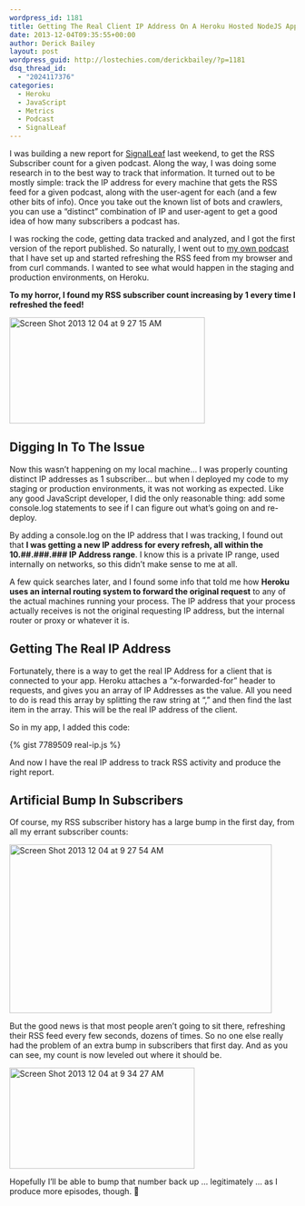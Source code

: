 ```yaml
---
wordpress_id: 1181
title: Getting The Real Client IP Address On A Heroku Hosted NodeJS App
date: 2013-12-04T09:35:55+00:00
author: Derick Bailey
layout: post
wordpress_guid: http://lostechies.com/derickbailey/?p=1181
dsq_thread_id:
  - "2024117376"
categories:
  - Heroku
  - JavaScript
  - Metrics
  - Podcast
  - SignalLeaf
---
```

I was building a new report for [SignalLeaf](http://signalleaf.com) last weekend, to get the RSS Subscriber count for a given podcast. Along the way, I was doing some research in to the best way to track that information. It turned out to be mostly simple: track the IP address for every machine that gets the RSS feed for a given podcast, along with the user-agent for each (and a few other bits of info). Once you take out the known list of bots and crawlers, you can use a &#8220;distinct&#8221; combination of IP and user-agent to get a good idea of how many subscribers a podcast has. 

I was rocking the code, getting data tracked and analyzed, and I got the first version of the report published. So naturally, I went out to [my own podcast](http://blog.signalleaf.com/blog/categories/podcast/) that I have set up and started refreshing the RSS feed from my browser and from curl commands. I wanted to see what would happen in the staging and production environments, on Heroku.

**To my horror, I found my RSS subscriber count increasing by 1 every time I refreshed the feed!**

<img src="http://lostechies.com/content/derickbailey/uploads/2013/12/Screen-Shot-2013-12-04-at-9.27.15-AM.png" alt="Screen Shot 2013 12 04 at 9 27 15 AM" width="344" height="187" border="0" />

## Digging In To The Issue

Now this wasn&#8217;t happening on my local machine&#8230; I was properly counting distinct IP addresses as 1 subscriber&#8230; but when I deployed my code to my staging or production environments, it was not working as expected. Like any good JavaScript developer, I did the only reasonable thing: add some console.log statements to see if I can figure out what&#8217;s going on and re-deploy.

By adding a console.log on the IP address that I was tracking, I found out that **I was getting a new IP address for every refresh, all within the 10.##.###.### IP Address range**. I know this is a private IP range, used internally on networks, so this didn&#8217;t make sense to me at all.

A few quick searches later, and I found some info that told me how **Heroku uses an internal routing system to forward the original request** to any of the actual machines running your process. The IP address that your process actually receives is not the original requesting IP address, but the internal router or proxy or whatever it is. 

## Getting The Real IP Address

Fortunately, there is a way to get the real IP Address for a client that is connected to your app. Heroku attaches a &#8220;x-forwarded-for&#8221; header to requests, and gives you an array of IP Addresses as the value. All you need to do is read this array by splitting the raw string at &#8220;,&#8221; and then find the last item in the array. This will be the real IP address of the client.

So in my app, I added this code:

{% gist 7789509 real-ip.js %}

And now I have the real IP address to track RSS activity and produce the right report.

## Artificial Bump In Subscribers

Of course, my RSS subscriber history has a large bump in the first day, from all my errant subscriber counts:

<img src="http://lostechies.com/content/derickbailey/uploads/2013/12/Screen-Shot-2013-12-04-at-9.27.54-AM.png" alt="Screen Shot 2013 12 04 at 9 27 54 AM" width="462" height="297" border="0" />

But the good news is that most people aren&#8217;t going to sit there, refreshing their RSS feed every few seconds, dozens of times. So no one else really had the problem of an extra bump in subscribers that first day. And as you can see, my count is now leveled out where it should be.

<img src="http://lostechies.com/content/derickbailey/uploads/2013/12/Screen-Shot-2013-12-04-at-9.34.27-AM.png" alt="Screen Shot 2013 12 04 at 9 34 27 AM" width="326" height="178" border="0" />

Hopefully I&#8217;ll be able to bump that number back up &#8230; legitimately &#8230; as I produce more episodes, though. 🙂
